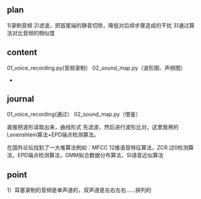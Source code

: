 ﻿plan
-
1)录制音频
2)滤波，把首尾端的静音切除，降低对后续步骤造成的干扰
3)通过算法对比音频的相似度


content
-
01_voice_recording.py(音频录制）
02_sound_map.py（波形图、声频图）




-
journal
-
01_voice_recording(通过）
02_sound_map.py（借鉴）

直接把波形读取出来，曲线形式
先滤波，然后进行波形比对，这里我用的Levenshtein算法+EPD端点检测算法。

在国外论坛找到了一大堆算法例如：MFCC 12维语音特征算法，ZCR 过0检测算法，EPD端点检测算法，GMM拟合数据分布算法，SI语音近似算法


point
-
1）耳塞录制的音频是单声道的，双声道是左右左右……排列的
